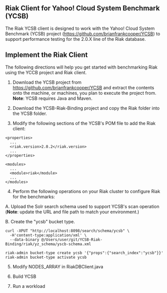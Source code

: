 Riak Client for Yahoo! Cloud System Benchmark (YCSB)
--------------------------------------------------------

The Riak YCSB client is designed to work with the Yahoo! Cloud System Benchmark (YCSB) project (https://github.com/brianfrankcooper/YCSB) to support performance testing for the 2.0.X line of the Riak database. 

Implement the Riak Client
----------------------------
The following directions will help you get started with benchmarking Riak using the YCCB project and Riak client.

1. Download the YCSB project from https://github.com/brianfrankcooper/YCSB and extract the contents onto the machine, or machines, you plan to execute the project from. <b>Note</b>: YCSB requires Java and Maven.

2. Download the YCSB-Riak-Binding project and copy the Riak folder into the YCSB folder.

3. Modify the following sections of the YCSB's POM file to add the Riak client:

```
<properties>
  ...
  <riak.version>2.0.2</riak.version>
  ...
</properties>
```

```
<modules>
  ...
  <module>riak</module>
  ...
</modules>
```

4. Perform the following operations on your Riak cluster to configure Riak for the benchmarks:

  A. Upload the Solr search schema used to support YCSB's scan operation (<b>Note</b>: update the URL and file path to match your environment.)
  
  B. Create the "ycsb" bucket type.
```
curl -XPUT "http://localhost:8098/search/schema/ycsb" \
  -H'content-type:application/xml' \
  --data-binary @/Users/user/git/YCSB-Riak-Binding/riak/yz_schema/yscb-schema.xml
```
```
riak-admin bucket-type create ycsb '{"props":{"search_index":"ycsb"}}'
riak-admin bucket-type activate ycsb
```  


5. Modify NODES_ARRAY in RiakDBClient.java

6. Build YCSB

6. Run a workload


